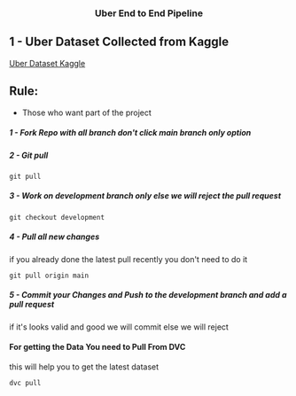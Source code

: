 <h3 align="center">Uber End to End Pipeline</h3>


## 1 - Uber Dataset Collected from Kaggle

[Uber Dataset Kaggle](https://www.kaggle.com/datasets/yasserh/uber-fares-dataset)

## Rule:
- Those who want part of the project 

##### 1 - Fork Repo with all branch don't click main branch only option
##### 2 - Git pull
```
git pull 
```
##### 3 - Work on development branch only else we will reject the pull request
```
git checkout development
```
##### 4 - Pull all new changes

if you already done the latest pull recently you don't need to do it

```
git pull origin main
```

##### 5 - Commit your Changes and Push to the development branch and add a pull request

if it's looks valid and good we will commit else we will reject

#### For getting the Data You need to Pull From DVC

this will help you to get the latest dataset

```
dvc pull
```